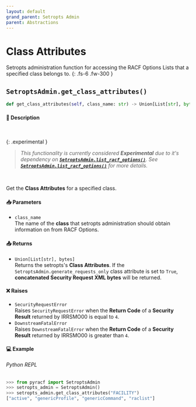 ```yaml
---
layout: default
grand_parent: Setropts Admin
parent: Abstractions
---
```


# Class Attributes

Setropts administration function for accessing the RACF Options Lists that a specified class belongs to. 
{: .fs-6 .fw-300 }

## `SetroptsAdmin.get_class_attributes()`

```python
def get_class_attributes(self, class_name: str) -> Union[List[str], bytes]:
```

#### 📄 Description

&nbsp;

{: .experimental }
> _This functionality is currently considered **Experimental** due to it's dependency on **[`SetroptsAdmin.list_racf_options()`](../../base/list_racf_options#setroptsadminlist_racf_options)**. See **[`SetroptsAdmin.list_racf_options()`](../../base/list_racf_options#setroptsadminlist_racf_options)** for more details._

&nbsp;

Get the **Class Attributes** for a specified class.

#### 📥 Parameters
* `class_name`<br>
  The name of the **class** that setropts administration should obtain information on from RACF Options.

#### 📤 Returns
* `Union[List[str], bytes]`<br>
  Returns the setropts's **Class Attributes**. If the `SetroptsAdmin.generate_requests_only` class attribute is set to `True`, **concatenated Security Request XML bytes** will be returned.

#### ❌ Raises
* `SecurityRequestError`<br>
  Raises `SecurityRequestError` when the **Return Code** of a **Security Result** returned by IRRSMO00 is equal to `4`.
* `DownstreamFatalError`<br>
  Raises `DownstreamFatalError` when the **Return Code** of a **Security Result** returned by IRRSMO00 is greater than `4`.

#### 💻 Example

###### Python REPL
```python
>>> from pyracf import SetroptsAdmin
>>> setropts_admin = SetroptsAdmin()
>>> setropts_admin.get_class_attributes("FACILITY")
["active", "genericProfile", "genericCommand", "raclist"]
```